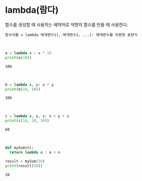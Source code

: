 # lambda(람다)
함수를 생성할 때 사용하는 예약어로 익명의 함수를 만들 때 사용한다.

```
함수이름 = lambda 매개변수1[, 매개변수2, ...]: 매개변수를 이용한 표현식
```

<br>

``` python
a = lambda x : x * 10
print(a(10))
```
```
100
```

<br>

``` python
b = lambda x, y: x * y
print(b(10, 20))
```
```
200
```

<br>

``` python
c = lambda x, y, z: x + y + z
print(c(10, 20, 30))
```
```
60
```

<br>

``` python
def mySum(n):
  return lambda a : a + n

result = mySum(10)
print(result(10))
```
```
20
```